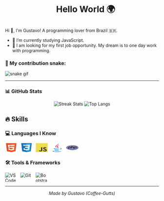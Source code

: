<div id="user-content-toc">
  <ul align="center">
    <summary><h1 style="display: inline-block">Hello World 🌍</h1></summary>
  </ul>
</div>

<!-- Presentation -->
<p>
  Hi 👋, I'm Gustavo! A programming lover from Brazil 🇧🇷.
  
  - 🌱 I’m currently studying JavaScript.
  - 🔭 I am looking for my first job opportunity. My dream is to one day work with programming.
</p>


<!-- Snake Animation -->
### 🐍 My contribution snake:
![snake gif](https://github.com/Coffee-Gutts/Coffee-Gutts/blob/output/github-contribution-grid-snake.svg)

---

<!-- Github Stats -->
### 📊 GitHub Stats

<p align="center">
  <img src="https://nirzak-streak-stats.vercel.app/?user=Coffee-Gutts&theme=dark&hide_border=true" alt="Streak Stats" />
  <img src="https://github-readme-stats.vercel.app/api/top-langs/?username=Coffee-Gutts&theme=dark&hide_border=true&include_all_commits=true&count_private=true&layout=compact" alt="Top Langs" />
</p>

## 🔥 Skills

### 💻 Languages I Know
<div style="display: flex; gap: 10px;">
  <img alt="HTML" height="30" width="40" src="https://raw.githubusercontent.com/devicons/devicon/master/icons/html5/html5-original.svg">
  <img alt="CSS" height="30" width="40" src="https://raw.githubusercontent.com/devicons/devicon/master/icons/css3/css3-original.svg">
  <img alt="JavaScript" height="30" width="40" src="https://raw.githubusercontent.com/devicons/devicon/master/icons/javascript/javascript-original.svg">
  <img alt="Java" height="30" width="40" src="https://raw.githubusercontent.com/devicons/devicon/master/icons/java/java-original.svg">
  <img alt="PHP" height="30" width="40" src="https://raw.githubusercontent.com/devicons/devicon/master/icons/php/php-original.svg">
</div>

### 🛠️ Tools & Frameworks
<div style="display: flex; gap: 10px;">
  <img alt="VS Code" height="30" width="40" src="https://cdn.jsdelivr.net/gh/devicons/devicon/icons/vscode/vscode-original.svg">
  <img alt="Git" height="30" width="40" src="https://cdn.jsdelivr.net/gh/devicons/devicon/icons/git/git-original.svg">
  <img alt="Bootstrap" height="30" width="40" src="https://cdn.jsdelivr.net/gh/devicons/devicon/icons/bootstrap/bootstrap-original.svg">
</div>

---

<!-- Footer -->
<p align="center">
  <em>Made by Gustavo (Coffee-Gutts)</em>
</p>
